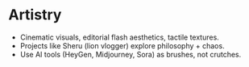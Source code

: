 # Artistry
- Cinematic visuals, editorial flash aesthetics, tactile textures.
- Projects like Sheru (lion vlogger) explore philosophy + chaos.
- Use AI tools (HeyGen, Midjourney, Sora) as brushes, not crutches.
